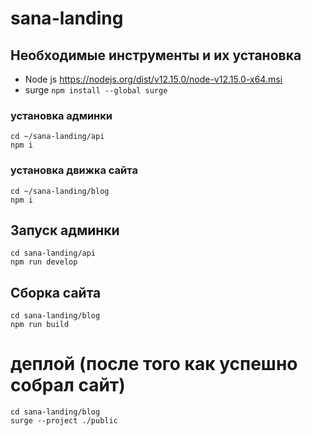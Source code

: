 # sana-landing

## Необходимые инструменты и их установка

- Node js https://nodejs.org/dist/v12.15.0/node-v12.15.0-x64.msi
- surge ```npm install --global surge```

### установка админки

```
cd ~/sana-landing/api
npm i
```

### установка движка сайта

```
cd ~/sana-landing/blog
npm i
```

## Запуск админки

```
cd sana-landing/api
npm run develop
```
## Сборка сайта

```
cd sana-landing/blog
npm run build
```

# деплой (после того как успешно собрал сайт)

```
cd sana-landing/blog 
surge --project ./public
```